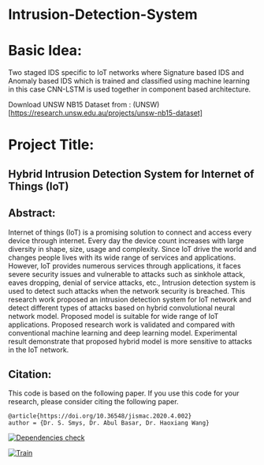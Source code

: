 # Intrusion-Detection-System

# Basic Idea:

Two staged IDS specific to IoT networks where Signature based IDS and Anomaly based IDS which is trained and classified using machine learning in this case CNN-LSTM is used together in component based architecture.

Download UNSW NB15 Dataset from : (UNSW)[https://research.unsw.edu.au/projects/unsw-nb15-dataset]

# Project Title:

## Hybrid Intrusion Detection System for Internet of Things (IoT)

## Abstract:

Internet of things (IoT) is a promising solution to connect and access every device through internet. Every day the device count increases with large diversity in shape, size, usage and complexity. Since IoT drive the world and changes people lives with its wide range of services and applications. However, IoT provides numerous services through applications, it faces severe security issues and vulnerable to attacks such as sinkhole attack, eaves dropping, denial of service attacks, etc., Intrusion detection system is used to detect such attacks when the network security is breached. This research work proposed an intrusion detection system for IoT network and detect different types of attacks based on hybrid convolutional neural network model. Proposed model is suitable for wide range of IoT applications. Proposed research work is validated and compared with conventional machine learning and deep learning model. Experimental result demonstrate that proposed hybrid model is more sensitive to attacks in the IoT network.

## Citation:

This code is based on the following paper. If you use this code for your research, please consider citing the following paper.
```
@article{https://doi.org/10.36548/jismac.2020.4.002}
author = {Dr. S. Smys, Dr. Abul Basar, Dr. Haoxiang Wang}

```

[![Dependencies check](https://github.com/lekiet1214/IoT-Intrusion-Detection-System/actions/workflows/Dependencies.yml/badge.svg)](https://github.com/lekiet1214/IoT-Intrusion-Detection-System/actions/workflows/Dependencies.yml)

[![Train](https://github.com/lekiet1214/IoT-Intrusion-Detection-System/actions/workflows/Train.yaml/badge.svg)](https://github.com/lekiet1214/IoT-Intrusion-Detection-System/actions/workflows/Train.yaml)
